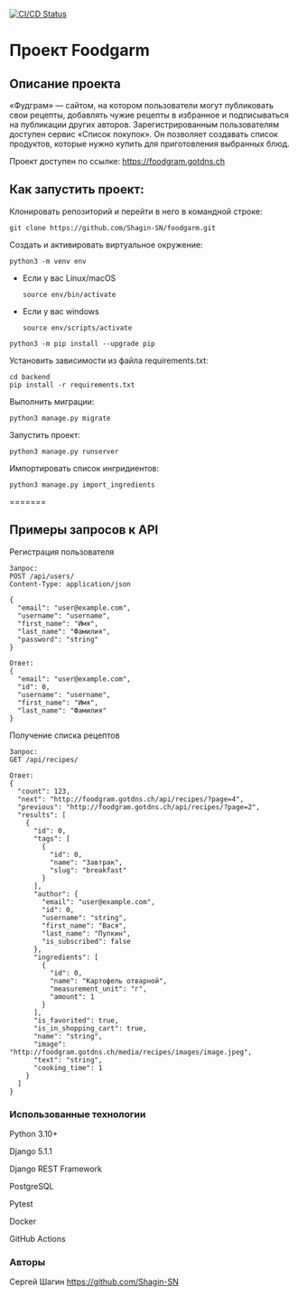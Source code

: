 [![CI/CD Status](https://github.com/Shagin-SN/foodgram/actions/workflows/main.yml/badge.svg)](https://github.com/Shagin-SN/foodgram/actions)
# Проект Foodgarm

## Описание проекта

«Фудграм» — сайтом, на котором пользователи могут публиковать свои рецепты,
добавлять чужие рецепты в избранное и подписываться на публикации других авторов.
Зарегистрированным пользователям доступен сервис «Список покупок».
Он позволяет создавать список продуктов, которые нужно купить для приготовления выбранных блюд.

Проект доступен по ссылке: https://foodgram.gotdns.ch

## Как запустить проект:

Клонировать репозиторий и перейти в него в командной строке:

```
git clone https://github.com/Shagin-SN/foodgarm.git
```

Cоздать и активировать виртуальное окружение:

```
python3 -m venv env
```

* Если у вас Linux/macOS

    ```
    source env/bin/activate
    ```

* Если у вас windows

    ```
    source env/scripts/activate
    ```

```
python3 -m pip install --upgrade pip
```

Установить зависимости из файла requirements.txt:

```
cd backend
pip install -r requirements.txt
```

Выполнить миграции:

```
python3 manage.py migrate
```

Запустить проект:

```
python3 manage.py runserver
```

Импортировать список ингридиентов:

```
python3 manage.py import_ingredients
```
=======

## Примеры запросов к API

Регистрация пользователя

```
Запрос:
POST /api/users/
Content-Type: application/json

{
  "email": "user@example.com",
  "username": "username",
  "first_name": "Имя",
  "last_name": "Фамилия",
  "password": "string"
}

Ответ:
{
  "email": "user@example.com",
  "id": 0,
  "username": "username",
  "first_name": "Имя",
  "last_name": "Фамилия"
}
```

Получение списка рецептов

```
Запрос:
GET /api/recipes/

Ответ:
{
  "count": 123,
  "next": "http://foodgram.gotdns.ch/api/recipes/?page=4",
  "previous": "http://foodgram.gotdns.ch/api/recipes/?page=2",
  "results": [
    {
      "id": 0,
      "tags": [
        {
          "id": 0,
          "name": "Завтрак",
          "slug": "breakfast"
        }
      ],
      "author": {
        "email": "user@example.com",
        "id": 0,
        "username": "string",
        "first_name": "Вася",
        "last_name": "Пупкин",
        "is_subscribed": false
      },
      "ingredients": [
        {
          "id": 0,
          "name": "Картофель отварной",
          "measurement_unit": "г",
          "amount": 1
        }
      ],
      "is_favorited": true,
      "is_in_shopping_cart": true,
      "name": "string",
      "image": "http://foodgram.gotdns.ch/media/recipes/images/image.jpeg",
      "text": "string",
      "cooking_time": 1
    }
  ]
}
```

### Использованные технологии

Python 3.10+

Django 5.1.1

Django REST Framework

PostgreSQL

Pytest

Docker

GitHub Actions

### Авторы

Сергей Шагин https://github.com/Shagin-SN